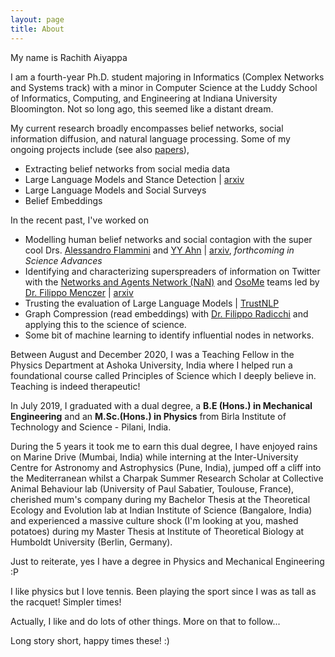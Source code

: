 ```yaml
---
layout: page
title: About
---
```


My name is Rachith Aiyappa

I am a fourth-year Ph.D. student majoring in Informatics (Complex Networks and Systems track) with a minor in Computer Science at the Luddy School of Informatics, Computing, and Engineering at Indiana University Bloomington. Not so long ago, this seemed like a distant dream. 

My current research broadly encompasses belief networks, social information diffusion, and natural language processing. Some of my ongoing projects include (see also [papers](https://rachithaiyappa.github.io/papers/)),

- Extracting belief networks from social media data
- Large Language Models and Stance Detection | [arxiv](https://arxiv.org/abs/2301.02368)
- Large Language Models and Social Surveys
- Belief Embeddings

In the recent past, I've worked on 
- Modelling human belief networks and social contagion with the super cool Drs. [Alessandro Flammini](https://luddy.indiana.edu/contact/profile/?Alessandro_Flammini) and [YY Ahn](https://yongyeol.com/) | [arxiv](https://arxiv.org/abs/2301.02368), _forthcoming in Science Advances_
- Identifying and characterizing superspreaders of information on Twitter with the [Networks and Agents Network (NaN)](https://cnets.indiana.edu/groups/nan/) and [OsoMe](https://osome.iu.edu/) teams led by [Dr. Filippo Menczer](https://cnets.indiana.edu/fil/) | [arxiv](https://arxiv.org/abs/2301.02368)  
- Trusting the evaluation of Large Language Models | [TrustNLP](https://aclanthology.org/2023.trustnlp-1.5/)
- Graph Compression (read embeddings) with [Dr. Filippo Radicchi](https://cgi.luddy.indiana.edu/~filiradi/) and applying this to the science of science.
- Some bit of machine learning to identify influential nodes in networks.

Between August and December 2020, I was a Teaching Fellow in the Physics Department at Ashoka University, India where I helped run a foundational course called Principles of Science which I deeply believe in. Teaching is indeed therapeutic! 

In July 2019, I graduated with a dual degree, a **B.E (Hons.) in Mechanical Engineering** and an **M.Sc.(Hons.) in Physics** from Birla Institute of Technology and Science - Pilani, India.

During the 5 years it took me to earn this dual degree, I have enjoyed rains on Marine Drive (Mumbai, India) while interning at the Inter-University Centre for Astronomy and Astrophysics (Pune, India), jumped off a cliff into the Mediterranean whilst a Charpak Summer Research Scholar at Collective Animal Behaviour lab (University of Paul Sabatier, Toulouse, France), cherished mum's company during my Bachelor Thesis at the Theoretical Ecology and Evolution lab at Indian Institute of Science (Bangalore, India) and experienced a massive culture shock (I'm looking at you, mashed potatoes) during my Master Thesis at Institute of Theoretical Biology at Humboldt University (Berlin, Germany).

Just to reiterate, yes I have a degree in Physics and Mechanical Engineering :P

I like physics but I love tennis. Been playing the sport since I was as tall as the racquet! Simpler times!

Actually, I like and do lots of other things. More on that to follow...

Long story short, happy times these! :)
